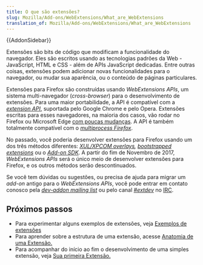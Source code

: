 ```yaml
---
title: O que são extensões?
slug: Mozilla/Add-ons/WebExtensions/What_are_WebExtensions
translation_of: Mozilla/Add-ons/WebExtensions/What_are_WebExtensions
---
```

{{AddonSidebar}}

Extensões são bits de código que modificam a funcionalidade do navegador. Eles são escritos usando as tecnologias padrões da Web - JavaScript, HTML e CSS - além de APIs JavaScript dedicadas. Entre outras coisas, extensões podem adicionar novas funcionalidades para o navegador, ou mudar sua aparência, ou o conteúdo de páginas particulares.

Extensões para Firefox são construídas usando _WebExtensions APIs_, um sistema multi-navegador (_cross-browser_) para o desenvolvimento de extensões. Para uma maior portabilidade, a API é compatível com a [_extension API_,](https://developer.chrome.com/extensions) suportada pelo Google Chrome e pelo Opera. Extensões escritas para esses navegadores, na maioria dos casos, vão rodar no Firefox ou Microsoft Edge [com poucas mudanças](/pt-BR/Add-ons/WebExtensions/Porting_from_Google_Chrome). A API é também totalmente compatível com o _[multiprocess Firefox](/pt-BR/Firefox/Multiprocess_Firefox)_.

No passado, você poderia desenvolver extensões para Firefox usando um dos três métodos diferentes: _[XUL/XPCOM overlays](/pt-BR/Add-ons/Overlay_Extensions), [bootstrapped extensions](/pt-BR/docs/Mozilla/Add-ons/Bootstrapped_extensions)_ ou o _[Add-on SDK](/pt-BR/docs/Mozilla/Add-ons/SDK)_. A partir do fim de Novembro de 2017, _WebExtensions APIs_ será o único meio de desenvolver extensões para Firefox, e os outros métodos serão descontinuados.

Se você tem dúvidas ou sugestões, ou precisa de ajuda para migrar um _add-on_ antigo para o _WebExtensions APIs_, você pode entrar em contato conosco pela [_dev-addon mailing list_](https://mail.mozilla.org/listinfo/dev-addons) ou pelo canal _[#extdev](irc://irc.mozilla.org/extdev)_ no [IRC](https://wiki.mozilla.org/IRC).

## Próximos passos

- Para experimentar alguns exemplos de extensões, veja [Exemplos de extensões](/pt-BR/Add-ons/WebExtensions/Examples)
- Para aprender sobre a estrutura de uma extensão, acesse [Anatomia de uma Extensão.](/pt-BR/docs/Mozilla/Add-ons/WebExtensions/Anatomy_of_a_WebExtension)
- Para acompanhar do início ao fim o desenvolvimento de uma simples extensão, veja [Sua primeira Extensão.](/pt-BR/docs/Mozilla/Add-ons/WebExtensions/Your_first_WebExtension)
